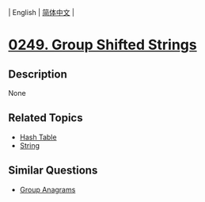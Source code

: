 
| English | [简体中文](README.md) |
# [0249. Group Shifted Strings](https://leetcode-cn.com/problems/group-shifted-strings/)
## Description
None
## Related Topics
- [Hash Table](https://leetcode-cn.com/tag/hash-table)
- [String](https://leetcode-cn.com/tag/string)
## Similar Questions
- [Group Anagrams](../group-anagrams/README_EN.md)
